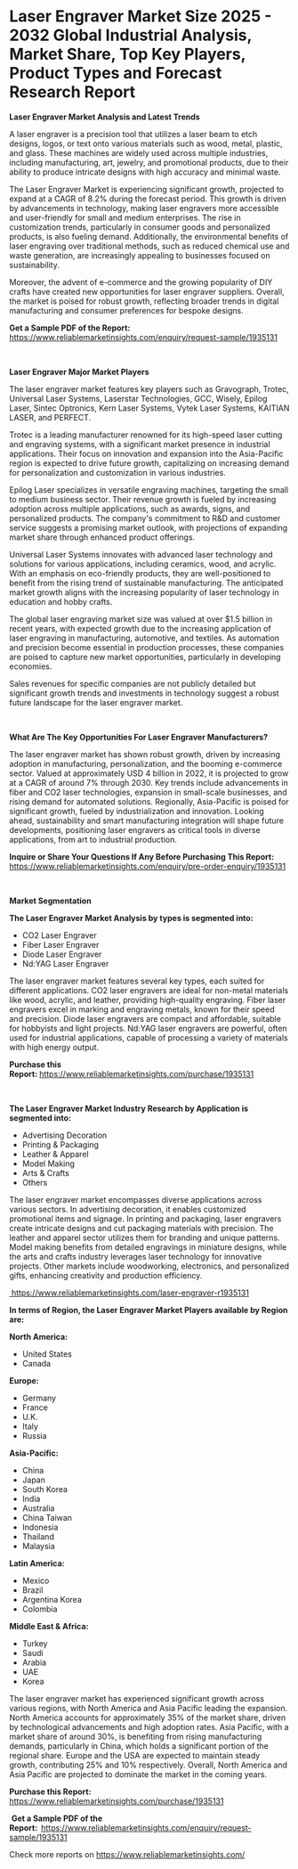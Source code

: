 <p><h1>Laser Engraver Market Size 2025 - 2032 Global Industrial Analysis, Market Share, Top Key Players, Product Types and Forecast Research Report</h1></p><p><strong>Laser Engraver Market Analysis and Latest Trends</strong></p>
<p><p>A laser engraver is a precision tool that utilizes a laser beam to etch designs, logos, or text onto various materials such as wood, metal, plastic, and glass. These machines are widely used across multiple industries, including manufacturing, art, jewelry, and promotional products, due to their ability to produce intricate designs with high accuracy and minimal waste.</p><p>The Laser Engraver Market is experiencing significant growth, projected to expand at a CAGR of 8.2% during the forecast period. This growth is driven by advancements in technology, making laser engravers more accessible and user-friendly for small and medium enterprises. The rise in customization trends, particularly in consumer goods and personalized products, is also fueling demand. Additionally, the environmental benefits of laser engraving over traditional methods, such as reduced chemical use and waste generation, are increasingly appealing to businesses focused on sustainability. </p><p>Moreover, the advent of e-commerce and the growing popularity of DIY crafts have created new opportunities for laser engraver suppliers. Overall, the market is poised for robust growth, reflecting broader trends in digital manufacturing and consumer preferences for bespoke designs.</p></p>
<p><strong>Get a Sample PDF of the Report:&nbsp;</strong> <a href="https://www.reliablemarketinsights.com/enquiry/request-sample/1935131?utm_campaign=3065&utm_medium=2&utm_source=Github&utm_content=ia&utm_term=10042025&utm_id=laser-engraver">https://www.reliablemarketinsights.com/enquiry/request-sample/1935131</a></p>
<p>&nbsp;</p>
<p><strong>Laser Engraver Major Market Players</strong></p>
<p><p>The laser engraver market features key players such as Gravograph, Trotec, Universal Laser Systems, Laserstar Technologies, GCC, Wisely, Epilog Laser, Sintec Optronics, Kern Laser Systems, Vytek Laser Systems, KAITIAN LASER, and PERFECT. </p><p>Trotec is a leading manufacturer renowned for its high-speed laser cutting and engraving systems, with a significant market presence in industrial applications. Their focus on innovation and expansion into the Asia-Pacific region is expected to drive future growth, capitalizing on increasing demand for personalization and customization in various industries.</p><p>Epilog Laser specializes in versatile engraving machines, targeting the small to medium business sector. Their revenue growth is fueled by increasing adoption across multiple applications, such as awards, signs, and personalized products. The company's commitment to R&D and customer service suggests a promising market outlook, with projections of expanding market share through enhanced product offerings.</p><p>Universal Laser Systems innovates with advanced laser technology and solutions for various applications, including ceramics, wood, and acrylic. With an emphasis on eco-friendly products, they are well-positioned to benefit from the rising trend of sustainable manufacturing. The anticipated market growth aligns with the increasing popularity of laser technology in education and hobby crafts.</p><p>The global laser engraving market size was valued at over $1.5 billion in recent years, with expected growth due to the increasing application of laser engraving in manufacturing, automotive, and textiles. As automation and precision become essential in production processes, these companies are poised to capture new market opportunities, particularly in developing economies. </p><p>Sales revenues for specific companies are not publicly detailed but significant growth trends and investments in technology suggest a robust future landscape for the laser engraver market.</p></p>
<p>&nbsp;</p>
<p><strong>What Are The Key Opportunities For Laser Engraver Manufacturers?</strong></p>
<p><p>The laser engraver market has shown robust growth, driven by increasing adoption in manufacturing, personalization, and the booming e-commerce sector. Valued at approximately USD 4 billion in 2022, it is projected to grow at a CAGR of around 7% through 2030. Key trends include advancements in fiber and CO2 laser technologies, expansion in small-scale businesses, and rising demand for automated solutions. Regionally, Asia-Pacific is poised for significant growth, fueled by industrialization and innovation. Looking ahead, sustainability and smart manufacturing integration will shape future developments, positioning laser engravers as critical tools in diverse applications, from art to industrial production.</p></p>
<p><strong>Inquire or Share Your Questions If Any Before Purchasing This Report:</strong> <a href="https://www.reliablemarketinsights.com/enquiry/pre-order-enquiry/1935131?utm_campaign=3065&utm_medium=2&utm_source=Github&utm_content=ia&utm_term=10042025&utm_id=laser-engraver">https://www.reliablemarketinsights.com/enquiry/pre-order-enquiry/1935131</a></p>
<p>&nbsp;</p>
<p><strong>Market Segmentation</strong></p>
<p><strong>The Laser Engraver Market Analysis by types is segmented into:</strong></p>
<p><ul><li>CO2 Laser Engraver</li><li>Fiber Laser Engraver</li><li>Diode Laser Engraver</li><li>Nd:YAG Laser Engraver</li></ul></p>
<p><p>The laser engraver market features several key types, each suited for different applications. CO2 laser engravers are ideal for non-metal materials like wood, acrylic, and leather, providing high-quality engraving. Fiber laser engravers excel in marking and engraving metals, known for their speed and precision. Diode laser engravers are compact and affordable, suitable for hobbyists and light projects. Nd:YAG laser engravers are powerful, often used for industrial applications, capable of processing a variety of materials with high energy output.</p></p>
<p><strong>Purchase this Report:&nbsp;</strong><a href="https://www.reliablemarketinsights.com/purchase/1935131?utm_campaign=3065&utm_medium=2&utm_source=Github&utm_content=ia&utm_term=10042025&utm_id=laser-engraver">https://www.reliablemarketinsights.com/purchase/1935131</a></p>
<p>&nbsp;</p>
<p><strong>The Laser Engraver Market Industry Research by Application is segmented into:</strong></p>
<p><ul><li>Advertising Decoration</li><li>Printing & Packaging</li><li>Leather & Apparel</li><li>Model Making</li><li>Arts & Crafts</li><li>Others</li></ul></p>
<p><p>The laser engraver market encompasses diverse applications across various sectors. In advertising decoration, it enables customized promotional items and signage. In printing and packaging, laser engravers create intricate designs and cut packaging materials with precision. The leather and apparel sector utilizes them for branding and unique patterns. Model making benefits from detailed engravings in miniature designs, while the arts and crafts industry leverages laser technology for innovative projects. Other markets include woodworking, electronics, and personalized gifts, enhancing creativity and production efficiency.</p></p>
<p><a href="https://www.reliablemarketinsights.com/laser-engraver-r1935131?utm_campaign=3065&utm_medium=2&utm_source=Github&utm_content=ia&utm_term=10042025&utm_id=laser-engraver">&nbsp;https://www.reliablemarketinsights.com/laser-engraver-r1935131</a></p>
<p><strong>In terms of Region, the Laser Engraver Market Players available by Region are:</strong></p>
<p>
    <p> <strong> North America: </strong>
        <ul>
            <li>United States</li>
            <li>Canada</li>
        </ul>
        </p> 
    <p> <strong> Europe: </strong>
        <ul>
            <li>Germany</li>
            <li>France</li>
            <li>U.K.</li>
            <li>Italy</li>
            <li>Russia</li>
        </ul>
        </p> 
    <p> <strong> Asia-Pacific: </strong>
        <ul>
            <li>China</li>
            <li>Japan</li>
            <li>South Korea</li>
            <li>India</li>
            <li>Australia</li>
            <li>China Taiwan</li>
            <li>Indonesia</li>
            <li>Thailand</li>
            <li>Malaysia</li>
        </ul>
        </p> 
    <p> <strong> Latin America: </strong>
        <ul>
            <li>Mexico</li>
            <li>Brazil</li>
            <li>Argentina Korea</li>
            <li>Colombia</li>
        </ul>
        </p> 
    <p> <strong> Middle East & Africa: </strong>
        <ul>
            <li>Turkey</li>
            <li>Saudi</li>
            <li>Arabia</li>
            <li>UAE</li>
            <li>Korea</li>
        </ul>
    </p>
    </p>
<p><p>The laser engraver market has experienced significant growth across various regions, with North America and Asia Pacific leading the expansion. North America accounts for approximately 35% of the market share, driven by technological advancements and high adoption rates. Asia Pacific, with a market share of around 30%, is benefiting from rising manufacturing demands, particularly in China, which holds a significant portion of the regional share. Europe and the USA are expected to maintain steady growth, contributing 25% and 10% respectively. Overall, North America and Asia Pacific are projected to dominate the market in the coming years.</p></p>
<p><strong>Purchase this Report: </strong><a href="https://www.reliablemarketinsights.com/purchase/1935131?utm_campaign=3065&utm_medium=2&utm_source=Github&utm_content=ia&utm_term=10042025&utm_id=laser-engraver">https://www.reliablemarketinsights.com/purchase/1935131</a></p>
<p>&nbsp;<strong>Get a Sample PDF of the Report:&nbsp;&nbsp;</strong><a href="https://www.reliablemarketinsights.com/enquiry/request-sample/1935131?utm_campaign=3065&utm_medium=2&utm_source=Github&utm_content=ia&utm_term=10042025&utm_id=laser-engraver">https://www.reliablemarketinsights.com/enquiry/request-sample/1935131</a></p>
<p><strong></strong></p>
<p>Check more reports on <a href="https://www.reliablemarketinsights.com/?utm_campaign=3065&utm_medium=2&utm_source=Github&utm_content=ia&utm_term=10042025&utm_id=laser-engraver">https://www.reliablemarketinsights.com/</a></p>